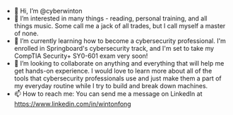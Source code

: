 - 👋 Hi, I’m @cyberwinton
- 👀 I’m interested in many things - reading, personal training, and all things music. Some call me a jack of all trades, but I call myself a master of none.
- 🌱 I’m currently learning how to become a cybersecurity professional. I'm enrolled in Springboard's cybersecurity track, and I'm set to take my CompTIA Security+ SY0-601 exam very soon!
- 💞️ I’m looking to collaborate on anything and everything that will help me get hands-on experience. I would love to learn more about all of the tools that cybersecurity professionals use and just make them a part of my everyday routine while I try to build and break down machines.
- 📫 How to reach me: You can send me a message on LinkedIn at https://www.linkedin.com/in/wintonfong 

<!---
cyberwinton/cyberwinton is a ✨ special ✨ repository because its `README.md` (this file) appears on your GitHub profile.
You can click the Preview link to take a look at your changes.
--->
